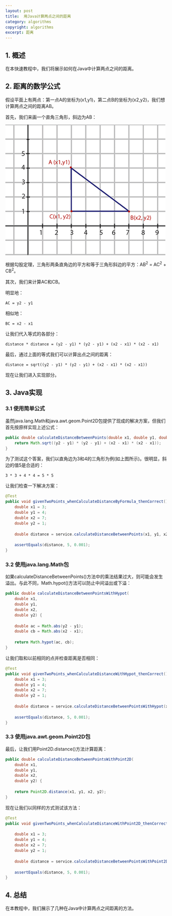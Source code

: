 ```yaml
---
layout: post
title:  用Java计算两点之间的距离
category: algorithms
copyright: algorithms
excerpt: 距离
---
```


## 1. 概述

在本快速教程中，我们将展示如何在Java中计算两点之间的距离。

## 2. 距离的数学公式

假设平面上有两点：第一点A的坐标为(x1,y1)，第二点B的坐标为(x2,y2)，我们想计算两点之间的距离AB。

首先，我们来画一个直角三角形，斜边为AB：

![](/assets/images/2025/algorithms/javadistancebetweentwopoints01.png)

根据勾股定理，三角形两条直角边的平方和等于三角形斜边的平方：AB<sup>2</sup> = AC<sup>2</sup> + CB<sup>2</sup>。

其次，我们来计算AC和CB。

明显地：

```text
AC = y2 - y1
```

相似地：

```text
BC = x2 - x1
```

让我们代入等式的各部分：

```text
distance * distance = (y2 - y1) * (y2 - y1) + (x2 - x1) * (x2 - x1)
```

最后，通过上面的等式我们可以计算出点之间的距离：

```text
distance = sqrt((y2 - y1) * (y2 - y1) + (x2 - x1) * (x2 - x1))
```

现在让我们进入实现部分。

## 3. Java实现

### 3.1 使用简单公式

虽然java.lang.Math和java.awt.geom.Point2D包提供了现成的解决方案，但我们首先按原样实现上述公式：

```java
public double calculateDistanceBetweenPoints(double x1, double y1, double x2, double y2) {       
    return Math.sqrt((y2 - y1) * (y2 - y1) + (x2 - x1) * (x2 - x1));
}
```

为了测试这个答案，我们以直角边为3和4的三角形为例(如上图所示)。很明显，斜边的值5是合适的：

```text
3 * 3 + 4 * 4 = 5 * 5
```

让我们检查一下解决方案：

```java
@Test
public void givenTwoPoints_whenCalculateDistanceByFormula_thenCorrect() {
    double x1 = 3;
    double y1 = 4;
    double x2 = 7;
    double y2 = 1;

    double distance = service.calculateDistanceBetweenPoints(x1, y1, x2, y2);

    assertEquals(distance, 5, 0.001);
}
```

### 3.2 使用java.lang.Math包

如果calculateDistanceBetweenPoints()方法中的乘法结果过大，则可能会发生溢出。与此不同，Math.hypot()方法可以防止中间溢出或下溢：

```java
public double calculateDistanceBetweenPointsWithHypot(
    double x1, 
    double y1, 
    double x2, 
    double y2) {
        
    double ac = Math.abs(y2 - y1);
    double cb = Math.abs(x2 - x1);
        
    return Math.hypot(ac, cb);
}
```

让我们取和以前相同的点并检查距离是否相同：

```java
@Test
public void givenTwoPoints_whenCalculateDistanceWithHypot_thenCorrect() {
    double x1 = 3;
    double y1 = 4;
    double x2 = 7;
    double y2 = 1;

    double distance = service.calculateDistanceBetweenPointsWithHypot(x1, y1, x2, y2);

    assertEquals(distance, 5, 0.001);
}
```

### 3.3 使用java.awt.geom.Point2D包

最后，让我们用Point2D.distance()方法计算距离：

```java
public double calculateDistanceBetweenPointsWithPoint2D( 
    double x1, 
    double y1, 
    double x2, 
    double y2) {
        
    return Point2D.distance(x1, y1, x2, y2);
}
```

现在让我们以同样的方式测试该方法：

```java
@Test
public void givenTwoPoints_whenCalculateDistanceWithPoint2D_thenCorrect() {

    double x1 = 3;
    double y1 = 4;
    double x2 = 7;
    double y2 = 1;

    double distance = service.calculateDistanceBetweenPointsWithPoint2D(x1, y1, x2, y2);

    assertEquals(distance, 5, 0.001);
}
```

## 4. 总结

在本教程中，我们展示了几种在Java中计算两点之间距离的方法。